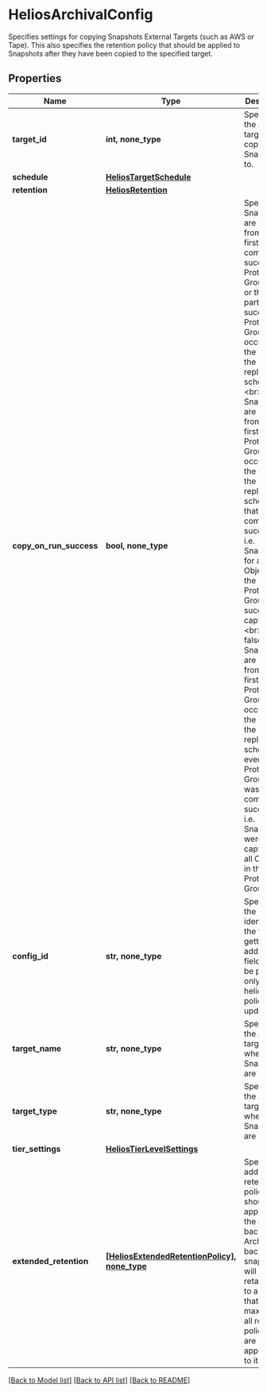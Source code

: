 # HeliosArchivalConfig

Specifies settings for copying Snapshots External Targets (such as AWS or Tape). This also specifies the retention policy that should be applied to Snapshots after they have been copied to the specified target.

## Properties
Name | Type | Description | Notes
------------ | ------------- | ------------- | -------------
**target_id** | **int, none_type** | Specifies the Archival target to copy the Snapshots to. | 
**schedule** | [**HeliosTargetSchedule**](HeliosTargetSchedule.md) |  | [optional] 
**retention** | [**HeliosRetention**](HeliosRetention.md) |  | [optional] 
**copy_on_run_success** | **bool, none_type** | Specifies if Snapshots are copied from the first completely successful Protection Group Run or the first partially successful Protection Group Run occurring at the start of the replication schedule. &lt;br&gt; If true, Snapshots are copied from the first Protection Group Run occurring at the start of the replication schedule that was completely successful i.e. Snapshots for all the Objects in the Protection Group were successfully captured. &lt;br&gt; If false, Snapshots are copied from the first Protection Group Run occurring at the start of the replication schedule, even if first Protection Group Run was not completely successful i.e. Snapshots were not captured for all Objects in the Protection Group. | [optional] 
**config_id** | **str, none_type** | Specifies the unique identifier for the target getting added. This field need to be passed only when helios policies are updated. | [optional] 
**target_name** | **str, none_type** | Specifies the Archival target name where Snapshots are copied. | [optional] [readonly] 
**target_type** | **str, none_type** | Specifies the Archival target type where Snapshots are copied. | [optional] [readonly] 
**tier_settings** | [**HeliosTierLevelSettings**](HeliosTierLevelSettings.md) |  | [optional] 
**extended_retention** | [**[HeliosExtendedRetentionPolicy], none_type**](HeliosExtendedRetentionPolicy.md) | Specifies additional retention policies that should be applied to the archived backup. Archived backup snapshot will be retained up to a time that is the maximum of all retention policies that are applicable to it. | [optional] 

[[Back to Model list]](../README.md#documentation-for-models) [[Back to API list]](../README.md#documentation-for-api-endpoints) [[Back to README]](../README.md)


